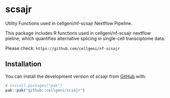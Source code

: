 
# scsajr

Utility Functions used in cellgeni/nf-scsajr Nextflow Pipeline.

This package includes R functions used in cellgeni/nf-scsajr nextflow pieline,
    which quantifies alternative splicing in single-cell transciptome data.

Please check: `https://github.com/cellgeni/nf-scsajr`

## Installation

You can install the development version of scsajr from [GitHub](https://github.com/) with:

``` r
# install.packages("pak")
pak::pak("github::cellgeni/scsajr")
```
